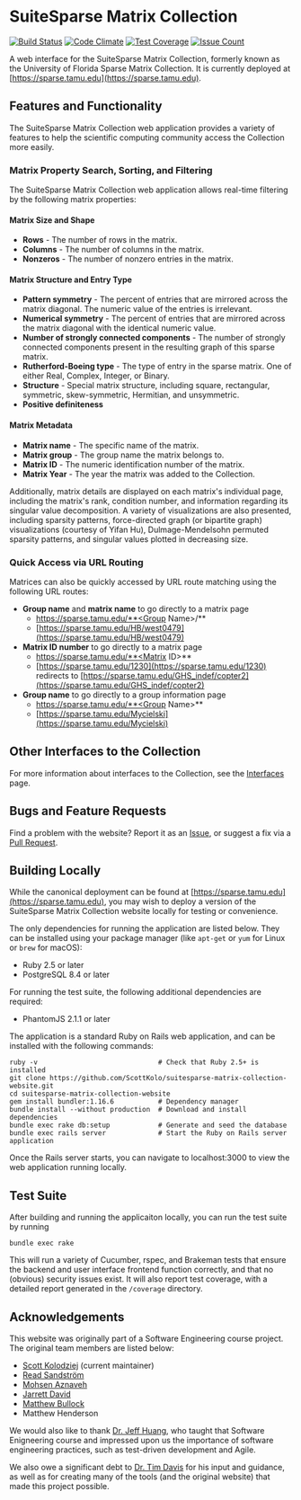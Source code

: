 # SuiteSparse Matrix Collection

[![Build Status](https://semaphoreci.com/api/v1/scottkolo/suitesparse-matrix-collection-website/branches/master/badge.svg)](https://semaphoreci.com/scottkolo/suitesparse-matrix-collection-website) [![Code Climate](https://codeclimate.com/github/ScottKolo/suitesparse-matrix-collection-website/badges/gpa.svg)](https://codeclimate.com/github/ScottKolo/suitesparse-matrix-collection-website) [![Test Coverage](https://codeclimate.com/github/ScottKolo/suitesparse-matrix-collection-website/badges/coverage.svg)](https://codeclimate.com/github/ScottKolo/suitesparse-matrix-collection-website/coverage) [![Issue Count](https://codeclimate.com/github/ScottKolo/suitesparse-matrix-collection-website/badges/issue_count.svg)](https://codeclimate.com/github/ScottKolo/suitesparse-matrix-collection-website)

A web interface for the SuiteSparse Matrix Collection, formerly known as the University of Florida Sparse Matrix Collection. It is currently deployed at [https://sparse.tamu.edu](https://sparse.tamu.edu).

## Features and Functionality

The SuiteSparse Matrix Collection web application provides a variety of features to help the scientific computing community access the Collection more easily.

### Matrix Property Search, Sorting, and Filtering

The SuiteSparse Matrix Collection web application allows real-time filtering by the following matrix properties:

#### Matrix Size and Shape
  - **Rows** - The number of rows in the matrix.
  - **Columns** - The number of columns in the matrix.
  - **Nonzeros** - The number of nonzero entries in the matrix.

#### Matrix Structure and Entry Type
  - **Pattern symmetry** - The percent of entries that are mirrored across the matrix diagonal. The numeric value of the entries is irrelevant.
  - **Numerical symmetry** - The percent of entries that are mirrored across the matrix diagonal with the identical numeric value.
  - **Number of strongly connected components** - The number of strongly connected components present in the resulting graph of this sparse matrix.
  - **Rutherford-Boeing type** - The type of entry in the sparse matrix. One of either Real, Complex, Integer, or Binary.
  - **Structure** - Special matrix structure, including square, rectangular, symmetric, skew-symmetric, Hermitian, and unsymmetric.
  - **Positive definiteness**

#### Matrix Metadata
  - **Matrix name** - The specific name of the matrix.
  - **Matrix group** - The group name the matrix belongs to.
  - **Matrix ID** - The numeric identification number of the matrix.
  - **Matrix Year** - The year the matrix was added to the Collection.

Additionally, matrix details are displayed on each matrix's individual page, including the matrix's rank, condition number, and information regarding its singular value decomposition. A variety of visualizations are also presented, including sparsity patterns, force-directed graph (or bipartite graph) visualizations (courtesy of Yifan Hu), Dulmage-Mendelsohn permuted sparsity patterns, and singular values plotted in decreasing size.

### Quick Access via URL Routing

Matrices can also be quickly accessed by URL route matching using the following URL routes:

 * **Group name** and **matrix name** to go directly to a matrix page
    * https://sparse.tamu.edu/**<Group Name>/<Matrix Name>**
    * [https://sparse.tamu.edu/HB/west0479](https://sparse.tamu.edu/HB/west0479)
 * **Matrix ID number** to go directly to a matrix page
    * https://sparse.tamu.edu/**<Matrix ID>**
    * [https://sparse.tamu.edu/1230](https://sparse.tamu.edu/1230) redirects to [https://sparse.tamu.edu/GHS_indef/copter2](https://sparse.tamu.edu/GHS_indef/copter2)
 * **Group name** to go directly to a group information page
    * https://sparse.tamu.edu/**<Group Name>**
    * [https://sparse.tamu.edu/Mycielski](https://sparse.tamu.edu/Mycielski)

## Other Interfaces to the Collection

For more information about interfaces to the Collection, see the [Interfaces](https://sparse.tamu.edu/interfaces) page.

## Bugs and Feature Requests

Find a problem with the website? Report it as an [Issue](https://github.com/ScottKolo/suitesparse-matrix-collection-website/issues), or suggest a fix via a [Pull Request](https://github.com/ScottKolo/suitesparse-matrix-collection-website/pulls).

## Building Locally

While the canonical deployment can be found at [https://sparse.tamu.edu](https://sparse.tamu.edu), you may wish to deploy a version of the SuiteSparse Matrix Collection website locally for testing or convenience. 

The only dependencies for running the application are listed below. They can be installed using your package manager (like `apt-get` or `yum` for Linux or `brew` for macOS):

 * Ruby 2.5 or later
 * PostgreSQL 8.4 or later

For running the test suite, the following additional dependencies are required:

 * PhantomJS 2.1.1 or later

The application is a standard Ruby on Rails web application, and can be installed with the following commands:

```shell
ruby -v                              # Check that Ruby 2.5+ is installed
git clone https://github.com/ScottKolo/suitesparse-matrix-collection-website.git
cd suitesparse-matrix-collection-website
gem install bundler:1.16.6           # Dependency manager
bundle install --without production  # Download and install dependencies
bundle exec rake db:setup            # Generate and seed the database
bundle exec rails server             # Start the Ruby on Rails server application
```

Once the Rails server starts, you can navigate to localhost:3000 to view the web application running locally.

## Test Suite

After building and running the applicaiton locally, you can run the test suite by running

```shell
bundle exec rake
```

This will run a variety of Cucumber, rspec, and Brakeman tests that ensure the backend and user interface frontend function correctly, and that no (obvious) security issues exist. It will also report test coverage, with a detailed report generated in the `/coverage` directory.

## Acknowledgements

This website was originally part of a Software Engineering course project. The original team members are listed below:

* [Scott Kolodziej](http://www.scottkolo.com) (current maintainer)
* [Read Sandström](https://parasol.tamu.edu/people/readamus/)
* [Mohsen Aznaveh](https://parasol.tamu.edu/people/aznaveh/)
* [Jarrett David](https://parasol.tamu.edu/people/jld6827/)
* [Matthew Bullock](https://parasol.tamu.edu/people/fourcow2/)
* Matthew Henderson

We would also like to thank [Dr. Jeff Huang](https://parasol.tamu.edu/~jeff/), who taught that Software Enigneering course and impressed upon us the importance of software engineering practices, such as test-driven development and Agile.

We also owe a significant debt to [Dr. Tim Davis](http://faculty.cse.tamu.edu/davis/) for his input and guidance, as well as for creating many of the tools (and the original website) that made this project possible.
